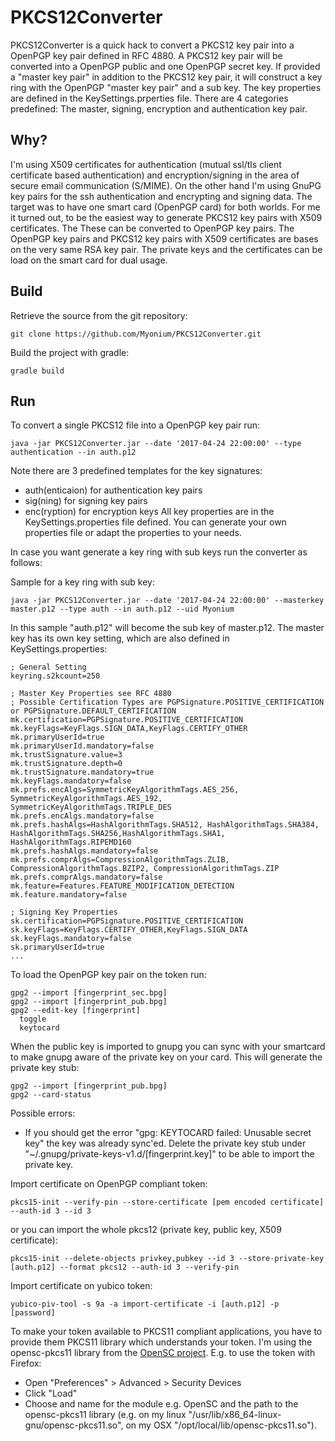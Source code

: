# PKCS12Converter
PKCS12Converter is a quick hack to convert a PKCS12 key pair into a OpenPGP key pair defined in RFC 4880. 
A PKCS12 key pair will be converted into a OpenPGP public and one OpenPGP secret key.
If provided a "master key pair" in addition to the PKCS12 key pair, it will construct a key ring with the OpenPGP "master key pair" and a sub key. The key properties are defined in the KeySettings.prperties file. There are 4 categories predefined: The master, signing, encryption and authentication key pair.

## Why?
I'm using X509 certificates for authentication (mutual ssl/tls client certificate based authentication)  and encryption/signing in the area of secure email communication (S/MIME).
On the other hand I'm using GnuPG key pairs for the ssh authentication and encrypting and signing data.
The target was to have one smart card (OpenPGP card) for both worlds. 
For me it turned out, to be the easiest way to generate PKCS12 key pairs with X509 certificates. The These can be converted to OpenPGP key pairs. The OpenPGP key pairs and PKCS12 key pairs with X509 certificates are bases on the very same RSA key pair.
The private keys and the certificates can be load on the smart card for dual usage.

## Build
Retrieve the source from the git repository:
```
git clone https://github.com/Myonium/PKCS12Converter.git
```

Build the project with gradle:
```
gradle build
```

## Run

To convert a single PKCS12 file into a OpenPGP key pair run:
```
java -jar PKCS12Converter.jar --date '2017-04-24 22:00:00' --type authentication --in auth.p12
```

Note there are 3 predefined templates for the key signatures:
 - auth(enticaion) for authentication key pairs
 - sig(ning) for signing key pairs
 - enc(ryption) for encryption keys
All key properties are in the KeySettings.properties file defined. You can generate your own properties file or adapt the properties to your needs.

In case you want generate a key ring with sub keys run the converter as follows: 

Sample for a key ring with sub key:
```
java -jar PKCS12Converter.jar --date '2017-04-24 22:00:00' --masterkey master.p12 --type auth --in auth.p12 --uid Myonium
```
In this sample "auth.p12" will become the sub key of master.p12. The master key has its own key setting, which are also defined in KeySettings.properties:
```
; General Setting
keyring.s2kcount=250

; Master Key Properties see RFC 4880
; Possible Certification Types are PGPSignature.POSITIVE_CERTIFICATION or PGPSignature.DEFAULT_CERTIFICATION
mk.certification=PGPSignature.POSITIVE_CERTIFICATION
mk.keyFlags=KeyFlags.SIGN_DATA,KeyFlags.CERTIFY_OTHER
mk.primaryUserId=true
mk.primaryUserId.mandatory=false
mk.trustSignature.value=3
mk.trustSignature.depth=0
mk.trustSignature.mandatory=true
mk.keyFlags.mandatory=false
mk.prefs.encAlgs=SymmetricKeyAlgorithmTags.AES_256, SymmetricKeyAlgorithmTags.AES_192, SymmetricKeyAlgorithmTags.TRIPLE_DES 
mk.prefs.encAlgs.mandatory=false
mk.prefs.hashAlgs=HashAlgorithmTags.SHA512, HashAlgorithmTags.SHA384, HashAlgorithmTags.SHA256,HashAlgorithmTags.SHA1, HashAlgorithmTags.RIPEMD160
mk.prefs.hashAlgs.mandatory=false
mk.prefs.comprAlgs=CompressionAlgorithmTags.ZLIB, CompressionAlgorithmTags.BZIP2, CompressionAlgorithmTags.ZIP
mk.prefs.comprAlgs.mandatory=false
mk.feature=Features.FEATURE_MODIFICATION_DETECTION
mk.feature.mandatory=false

; Signing Key Properties
sk.certification=PGPSignature.POSITIVE_CERTIFICATION
sk.keyFlags=KeyFlags.CERTIFY_OTHER,KeyFlags.SIGN_DATA
sk.keyFlags.mandatory=false
sk.primaryUserId=true
...

```
To load the OpenPGP key pair on the token run:
```
gpg2 --import [fingerprint_sec.bpg]
gpg2 --import [fingerprint_pub.bpg]
gpg2 --edit-key [fingerprint]
  toggle
  keytocard
```

When the public key is imported to gnupg you can sync with your smartcard to make gnupg aware of the private key on your card. This will generate the private key stub:
```
gpg2 --import [fingerprint_pub.bpg]
gpg2 --card-status
```

Possible errors:
 - If you should get the error "gpg: KEYTOCARD failed: Unusable secret key" the key was already sync'ed. Delete the private key stub under "~/.gnupg/private-keys-v1.d/[fingerprint.key]" to be able to import the private key.


 
Import certificate on OpenPGP compliant token:
```
pkcs15-init --verify-pin --store-certificate [pem encoded certificate] --auth-id 3 --id 3
```
or you can import the whole pkcs12 (private key, public key, X509 certificate):
```
pkcs15-init --delete-objects privkey,pubkey --id 3 --store-private-key [auth.p12] --format pkcs12 --auth-id 3 --verify-pin
```

Import certificate on yubico token:
``` 
yubico-piv-tool -s 9a -a import-certificate -i [auth.p12] -p [password]
```

To make your token available to PKCS11 compliant applications, you have to provide them PKCS11 library which understands your token. I'm using the opensc-pkcs11 library from the [OpenSC project](https://github.com/OpenSC/OpenSC).
E.g. to use the token with Firefox:
 - Open "Preferences" > Advanced > Security Devices
 - Click "Load"
 - Choose and name for the module e.g. OpenSC and the path to the opensc-pkcs11 library (e.g. on my linux "/usr/lib/x86_64-linux-gnu/opensc-pkcs11.so", on my OSX "/opt/local/lib/opensc-pkcs11.so"). 
  